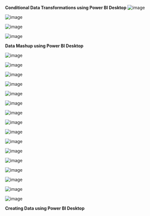 **Conditional Data Transformations using Power BI Desktop**
![image](https://github.com/princit/Data_Analysis_and_Bussiness_Intelligence/assets/29123911/9f2c7375-81b3-40bb-a1d5-5aa4c0ecf802)

![image](https://github.com/princit/Data_Analysis_and_Bussiness_Intelligence/assets/29123911/5c9715e0-053e-4006-a024-04b81a9819c7)

![image](https://github.com/princit/Data_Analysis_and_Bussiness_Intelligence/assets/29123911/f43511de-4e6f-4daa-aa34-b12e9adb2aaf)

![image](https://github.com/princit/Data_Analysis_and_Bussiness_Intelligence/assets/29123911/c4ab1021-2308-4b51-ba98-4ce832109667)

**Data Mashup using Power BI Desktop**

![image](https://github.com/princit/Data_Analysis_and_Bussiness_Intelligence/assets/29123911/59bd2250-4b26-4e1d-844a-3d2750d709e9)

![image](https://github.com/princit/Data_Analysis_and_Bussiness_Intelligence/assets/29123911/2d7e9242-df56-4d2a-9c98-1daf6126fc5f)

![image](https://github.com/princit/Data_Analysis_and_Bussiness_Intelligence/assets/29123911/badb84f7-a6ea-40ba-b444-1ec6c29e6391)

![image](https://github.com/princit/Data_Analysis_and_Bussiness_Intelligence/assets/29123911/4f5c133e-38ce-47a1-b8a7-df91046ed801)

![image](https://github.com/princit/Data_Analysis_and_Bussiness_Intelligence/assets/29123911/c957f256-8406-4c18-a028-4c3cb1959bb9)

![image](https://github.com/princit/Data_Analysis_and_Bussiness_Intelligence/assets/29123911/6b8640c8-eaf5-4dc1-a8d1-dde159b26b52)

![image](https://github.com/princit/Data_Analysis_and_Bussiness_Intelligence/assets/29123911/5a8a136b-441a-455a-9a07-7fc95fcbc298)

![image](https://github.com/princit/Data_Analysis_and_Bussiness_Intelligence/assets/29123911/c6778156-d878-484d-9311-08fd3e03da66)

![image](https://github.com/princit/Data_Analysis_and_Bussiness_Intelligence/assets/29123911/d01d47cb-c710-4c9d-b6e7-d0c959e20596)

![image](https://github.com/princit/Data_Analysis_and_Bussiness_Intelligence/assets/29123911/bb4da048-ab6e-4b9a-97c3-f3bc7076fbe9)

![image](https://github.com/princit/Data_Analysis_and_Bussiness_Intelligence/assets/29123911/f26c4504-3499-47c2-8b11-8376ec3dad48)

![image](https://github.com/princit/Data_Analysis_and_Bussiness_Intelligence/assets/29123911/180e0c8e-2cca-4d70-a2ff-4b94c0e2245d)

![image](https://github.com/princit/Data_Analysis_and_Bussiness_Intelligence/assets/29123911/8af9700d-646b-44ca-88cc-90ab988d50b8)

![image](https://github.com/princit/Data_Analysis_and_Bussiness_Intelligence/assets/29123911/a19b0177-2e69-4dbe-aec6-34a17f2f8598)

![image](https://github.com/princit/Data_Analysis_and_Bussiness_Intelligence/assets/29123911/a734d7a2-ebd3-49ee-9591-bc2c653ef8b8)

![image](https://github.com/princit/Data_Analysis_and_Bussiness_Intelligence/assets/29123911/46e58332-41ae-4d60-893b-ec959b869f99)

**Creating Data using Power BI Desktop**
